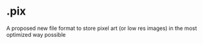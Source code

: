 # .pix
A proposed new file format to store pixel art (or low res images) in the most optimized way possible
